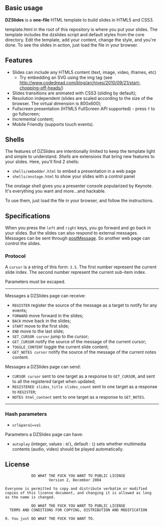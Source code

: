 ## Basic usage

**DZSlides** is a **one-file** HTML template to build slides in HTML5 and CSS3.

template.html in the root of this repository is where you put your slides. The template includes the dzslides script and default styles from the core directory. Edit the template, add your content, change the style, and you're done. To see the slides in action, just load the file in your browser.

## Features

* Slides can include any HTML5 content (text, image, video, iframes, etc) 
    * Try embedding an SVG using the img tag (see http://www.codedread.com/blog/archives/2010/09/21/start-chopping-off-heads/)
* Slides transitions are animated with CSS3 (sliding by default);
* Resolution independent (slides are scaled according to the size of the browser. The virtual dimension is 800x600);
* Fullscreen presentation (HTML5 FullScreen API supported) - press `f` to go fullscreen;
* Incremental content;
* Mobile Friendly (supports touch events).

## Shells

The features of DZSlides are intentionally limited to keep the template light
and simple to understand. *Shells* are extensions that bring new features
to your slides. Here, you'll find 2 shells:

* `shells/embedder.html` to embed a presentation in a web page
* `shells/onstage.html` to show your slides with a control panel

The onstage shell gives you a presenter console popularized by Keynote. It's everything you want and more...and hackable.

To use them, just load the file in your browser, and follow the instructions.

## Specifications

When you press the `left` and `right` keys, you go forward and go back in your slides.
But the slides can also respond to external messages. Messages can be sent through [postMessage](https://developer.mozilla.org/en/DOM/window.postMessage).
So another web page can control the slides.

### Protocol

A `cursor` is a string of this form: `3.5`. The first number represent the current slide index. The second number represent the current sub-item index.

Parameters must be escaped.

***

Messages a DZSlides page can receive:

* `REGISTER` register the source of the message as a target to notify for any events;
* `FORWARD` move forward in the slides;
* `BACK` move back in the slides;
* `START` move to the first slide;
* `END` move to the last slide;
* `SET_CURSOR cursor` jump to the cursor;
* `GET_CURSOR` notify the source of the message of the current cursor;
* `TOGGLE_CONTENT` toggle the current slide content;
* `GET_NOTES cursor` notify the source of the message of the current notes content.

Messages a DZSlides page can send:

* `CURSOR cursor` sent to one target as a response to `GET_CURSOR`, and sent to all the registered target when updated;
* `REGISTERED slides_title slides_count` sent to one target as a response to `REGISTER`;
* `NOTES html_content` sent to one target as a response to `GET_NOTES`.

***

### Hash parameters

* `url&para1=va1`

Parameters a DZSlides page can have:

* `autoplay` (integer, values : `0`/`1`, default : `1`) sets whether multimedia contents (audio, video) should be played automatically.

## License

                DO WHAT THE FUCK YOU WANT TO PUBLIC LICENSE
                        Version 2, December 2004

    Everyone is permitted to copy and distribute verbatim or modified
    copies of this license document, and changing it is allowed as long
    as the name is changed.

                DO WHAT THE FUCK YOU WANT TO PUBLIC LICENSE
      TERMS AND CONDITIONS FOR COPYING, DISTRIBUTION AND MODIFICATION

    0. You just DO WHAT THE FUCK YOU WANT TO.

